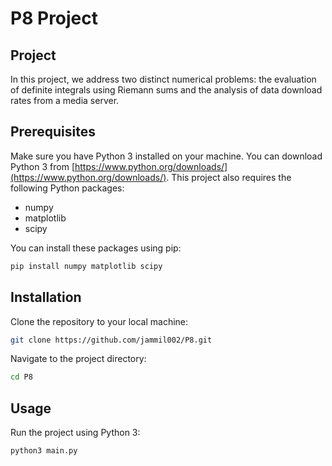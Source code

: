 # P8 Project

## Project
In this project, we address two distinct numerical problems: the evaluation of definite integrals using Riemann sums and the analysis of data download rates from a media server. 

## Prerequisites
Make sure you have Python 3 installed on your machine. You can download Python 3 from [https://www.python.org/downloads/](https://www.python.org/downloads/). This project also requires the following Python packages:
- numpy
- matplotlib
- scipy

You can install these packages using pip:
```bash
pip install numpy matplotlib scipy
```

## Installation
Clone the repository to your local machine:
```bash
git clone https://github.com/jammil002/P8.git
```
Navigate to the project directory:
```bash
cd P8
```

## Usage
Run the project using Python 3:
```bash
python3 main.py